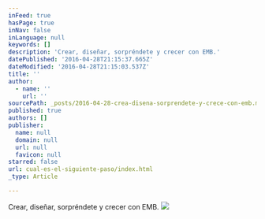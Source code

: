 ```yaml
---
inFeed: true
hasPage: true
inNav: false
inLanguage: null
keywords: []
description: 'Crear, diseñar, sorpréndete y crecer con EMB.'
datePublished: '2016-04-28T21:15:37.665Z'
dateModified: '2016-04-28T21:15:03.537Z'
title: ''
author:
  - name: ''
    url: ''
sourcePath: _posts/2016-04-28-crea-disena-sorprendete-y-crece-con-emb.md
published: true
authors: []
publisher:
  name: null
  domain: null
  url: null
  favicon: null
starred: false
url: cual-es-el-siguiente-paso/index.html
_type: Article

---
```

Crear, diseñar, sorpréndete y crecer con EMB.
![](https://the-grid-user-content.s3-us-west-2.amazonaws.com/13d1fcf1-bb43-4d3d-b198-6d6050773c5b.jpg)
